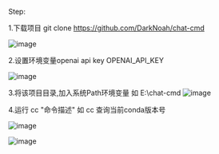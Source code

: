 Step:

1.下载项目
git clone https://github.com/DarkNoah/chat-cmd

![image](https://github.com/DarkNoah/chat-cmd/assets/13805682/eccd7a4b-c4fb-47ac-a301-589970d0f3aa)


2.设置环境变量openai api key OPENAI_API_KEY

![image](https://github.com/DarkNoah/chat-cmd/assets/13805682/02fd86bc-e953-46a4-bb96-4732f77ac393)

3.将该项目目录,加入系统Path环境变量 如 E:\chat-cmd
![image](https://github.com/DarkNoah/chat-cmd/assets/13805682/5084d43c-5ec5-46d9-8fa6-d70e9a0b17eb)

4.运行 cc "命令描述"  如 cc 查询当前conda版本号

![image](https://github.com/DarkNoah/chat-cmd/assets/13805682/73dea9ff-8140-4b1c-8186-ad1621b021b2)

![image](https://github.com/DarkNoah/chat-cmd/assets/13805682/1bf86991-8bdb-41b3-aa57-f495952c7394)
